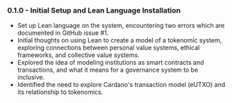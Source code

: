 ### 0.1.0 - Initial Setup and Lean Language Installation

* Set up Lean language on the system, encountering two errors which are documented in GitHub issue #1.
* Initial thoughts on using Lean to create a model of a tokenomic system, exploring connections between personal value systems, ethical frameworks, and collective value systems.
* Explored the idea of modeling institutions as smart contracts and transactions, and what it means for a governance system to be inclusive.
* Identified the need to explore Cardano's transaction model (eUTXO) and its relationship to tokenomics.
